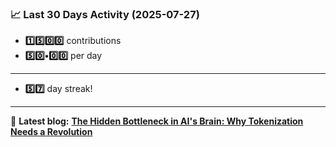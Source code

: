 <!--START_STATS-->
### 📈 Last 30 Days Activity (2025-07-27)  
- **1️⃣5️⃣0️⃣0️⃣** contributions  
- **5️⃣0️⃣•0️⃣0️⃣** per day
---
- **5️⃣7️⃣** day streak!
---
📝 **Latest blog:** [**The Hidden Bottleneck in AI's Brain: Why Tokenization Needs a Revolution**](https://andriak.com/blog/tokenization-revolution)
<!--END_STATS-->
